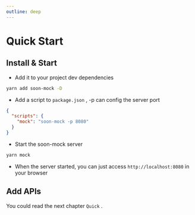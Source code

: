 ```yaml
---
outline: deep
---
```


# Quick Start

## Install & Start

- Add it to your project dev dependencies

```bash
yarn add soon-mock -D
```

- Add a script to `package.json` , -p can config the server port

```json
{
  "scripts": {
    "mock": "soon-mock -p 8080"
  }
}
```

- Start the soon-mock server

```bash
yarn mock
```

- When the server started, you can just access `http://localhost:8080` in your browser

## Add APIs
You could read the next chapter `Quick`   .
